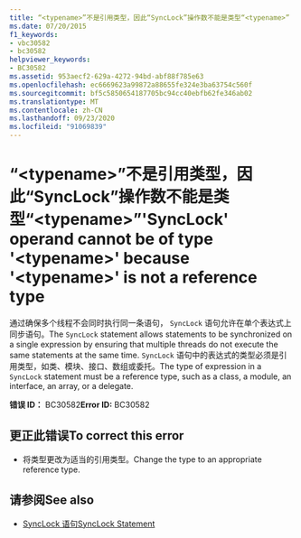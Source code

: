 ```yaml
---
title: “<typename>”不是引用类型，因此“SyncLock”操作数不能是类型“<typename>”
ms.date: 07/20/2015
f1_keywords:
- vbc30582
- bc30582
helpviewer_keywords:
- BC30582
ms.assetid: 953aecf2-629a-4272-94bd-abf88f785e63
ms.openlocfilehash: ec6669623a99872a88655fe324e3ba63754c560f
ms.sourcegitcommit: bf5c5850654187705bc94cc40ebfb62fe346ab02
ms.translationtype: MT
ms.contentlocale: zh-CN
ms.lasthandoff: 09/23/2020
ms.locfileid: "91069839"
---
```

# <a name="synclock-operand-cannot-be-of-type-typename-because-typename-is-not-a-reference-type"></a><span data-ttu-id="56186-102">“\<typename>”不是引用类型，因此“SyncLock”操作数不能是类型“\<typename>”</span><span class="sxs-lookup"><span data-stu-id="56186-102">'SyncLock' operand cannot be of type '\<typename>' because '\<typename>' is not a reference type</span></span>

<span data-ttu-id="56186-103">通过确保多个线程不会同时执行同一条语句， `SyncLock` 语句允许在单个表达式上同步语句。</span><span class="sxs-lookup"><span data-stu-id="56186-103">The `SyncLock` statement allows statements to be synchronized on a single expression by ensuring that multiple threads do not execute the same statements at the same time.</span></span> <span data-ttu-id="56186-104">`SyncLock` 语句中的表达式的类型必须是引用类型，如类、模块、接口、数组或委托。</span><span class="sxs-lookup"><span data-stu-id="56186-104">The type of expression in a `SyncLock` statement must be a reference type, such as a class, a module, an interface, an array, or a delegate.</span></span>  
  
 <span data-ttu-id="56186-105">**错误 ID：** BC30582</span><span class="sxs-lookup"><span data-stu-id="56186-105">**Error ID:** BC30582</span></span>  
  
## <a name="to-correct-this-error"></a><span data-ttu-id="56186-106">更正此错误</span><span class="sxs-lookup"><span data-stu-id="56186-106">To correct this error</span></span>  
  
- <span data-ttu-id="56186-107">将类型更改为适当的引用类型。</span><span class="sxs-lookup"><span data-stu-id="56186-107">Change the type to an appropriate reference type.</span></span>  
  
## <a name="see-also"></a><span data-ttu-id="56186-108">请参阅</span><span class="sxs-lookup"><span data-stu-id="56186-108">See also</span></span>

- [<span data-ttu-id="56186-109">SyncLock 语句</span><span class="sxs-lookup"><span data-stu-id="56186-109">SyncLock Statement</span></span>](../language-reference/statements/synclock-statement.md)
